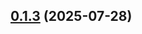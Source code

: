 ## [0.1.3](https://github.com/ayushjaipuriyar/leetcode-mcpserver/compare/v0.1.1...v0.1.3) (2025-07-28)



